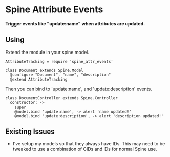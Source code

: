 Spine Attribute Events
======================

#### Trigger events like "update:name" when attributes are updated.

Using
-----

Extend the module in your spine model.

    AttributeTracking = require 'spine_attr_events'

    class Document extends Spine.Model
      @configure "Document", "name", "description"
      @extend AttributeTracking

Then you can bind to 'update:name', and 'update:description' events.

    class DocumentController extends Spine.Controller
      constructor: ->
        super
        @model.bind 'update:name', -> alert 'name updated!'
        @model.bind 'update:description', -> alert 'description updated!'


Existing Issues
---------------

* I've setup my models so that they always have IDs. This may need to be tweaked to use a combination of CIDs and IDs for normal Spine use.



